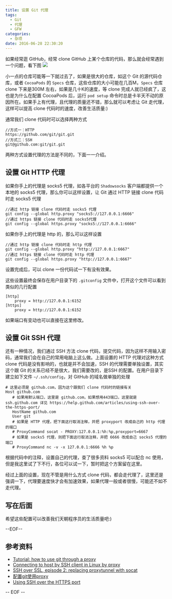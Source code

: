 ```yaml
---
title: 设置 Git 代理
tags:
  - Git
  - 代理
  - GFW
categories:
  - 杂项
date: 2016-06-28 22:30:20
---
```


如果经常逛 GitHub，经常 clone GitHub 上某个仓库的代码，那么就会经常遇到一个问题，看下图
![](https://i.imgur.com/t9HigPB.png)

小一点的仓库可能等一下就过去了，如果是很大的仓库，如这个 Git 的源代码仓库，或者 `CocoaPods` 的 `Specs` 仓库，这些仓库的大小可能在几百M，`Specs` 仓库 clone 下来是300M 左右，如果是几十K的速度，等 clone 完成人就已经疯了，这也是为什么在配置 CocoaPods 后，运行 `pod setup` 命令时总是卡半天不动的原因所在。如果手上有代理，且代理的质量还不错，那么就可以考虑让 Git 走代理，这样可以提高 clone 代码时的速度，改善生活质量:)

<!-- more -->

通常我们 clone 代码时可以选择两种方式

```
//方式一：HTTP
https://github.com/git/git.git
//方式二：SSH
git@github.com:git/git.git
```

两种方式设置代理的方法是不同的，下面一一介绍。

## 设置 Git HTTP 代理

如果你手上的代理是 socks5 代理，如各平台的 `Shadowsocks` 客户端都提供一个本地的 socks5 代理，那么你可以这样设置，让 Git 通过 HTTP 链接 clone 代码时走 socks5 代理

```
//通过 http 链接 clone 代码时走 socks5 代理
git config --global http.proxy "socks5://127.0.0.1:6666"
//通过 https 链接 clone 代码时走 socks5代理
git config --global https.proxy "socks5://127.0.0.1:6666"
```

如果你手上的代理是 http 的，那么可以这样设置

```
//通过 http 链接 clone 代码时走 http 代理
git config --global http.proxy "http://127.0.0.1:6667"
//通过 https 链接 clone 代码时走 http 代理
git config --global https.proxy "http://127.0.0.1:6667"
```

设置完成后，可以 clone 一份代码试一下有没有效果。

这些设置最终会保存在用户目录下的 `.gitconfig` 文件中，打开这个文件可以看到类似的几行配置

```
[http]
    proxy = http://127.0.0.1:6152
[https]
    proxy = http://127.0.0.1:6152

```

如果端口有变动也可以直接在这里修改。

## 设置 Git SSH 代理

还有一种情况，我们通过 SSH 方法 clone 代码，提交代码，因为这样不用输入密码，通常我们会在自己的常用电脑上这么做。上面设置的 HTTP 代理对这种方式 clone 代码是没有影响的，也就是并不会加速，SSH 的代理需要单独设置，其实这个跟 Git 的关系已经不是很大，我们需要改的，是SSH 的配置。在用户目录下建立如下文件 `~/.ssh/config`，对 GitHub 的域名做单独的处理

```
# 这里必须是 github.com，因为这个跟我们 clone 代码时的链接有关
Host github.com
   # 如果用默认端口，这里是 github.com，如果想用443端口，这里就是 ssh.github.com 详见 https://help.github.com/articles/using-ssh-over-the-https-port/
   HostName github.com
   User git
   # 如果是 HTTP 代理，把下面这行取消注释，并把 proxyport 改成自己的 http 代理的端口
   # ProxyCommand socat - PROXY:127.0.0.1:%h:%p,proxyport=6667
   # 如果是 socks5 代理，则把下面这行取消注释，并把 6666 改成自己 socks5 代理的端口
   # ProxyCommand nc -v -x 127.0.0.1:6666 %h %p

```

根据代码中的注释，设置自己的代理，查了很多资料 socks5 可以配合 nc 使用，但是我这里试了下不行，各位可以试一下，暂时把这个方案留在这里。

经过上面的设置，现在不管是用什么方式 clone 代码，都会走代理了，这里还是强调一下，代理要速度快才会有加速效果，如果代理一般或者很慢，可能还不如不走代理。

## 写在后面

希望这些配置可以改善我们天朝程序员的生活质量吧:)

--EOF--

## 参考资料
* [Tutorial: how to use git through a proxy](https://cms-sw.github.io/tutorial-proxy.html)
* [Connecting to host by SSH client in Linux by proxy](https://unix.stackexchange.com/questions/68826/connecting-to-host-by-ssh-client-in-linux-by-proxy)
* [SSH over SSL, episode 2: replacing proxytunnel with socat](http://blog.chmd.fr/ssh-over-ssl-episode-2-replacing-proxytunnel-with-socat.html)
* [配置git使用proxy](http://leolovenet.com/blog/2014/05/28/git-and-proxy/)
* [Using SSH over the HTTPS port](https://help.github.com/articles/using-ssh-over-the-https-port/)

-- EOF --

